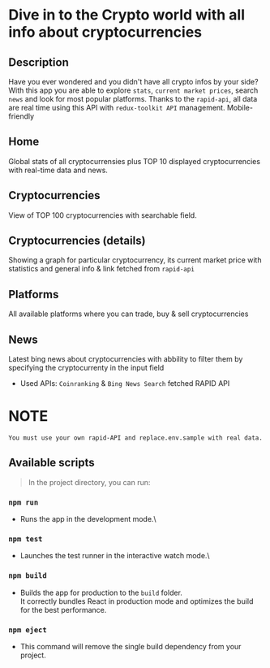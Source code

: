 # Dive in to the Crypto world with all info about cryptocurrencies

## Description

Have you ever wondered and you didn't have all crypto infos by your side? With this app you are able to explore `stats`, `current market prices`, search `news` and look
for most popular platforms. Thanks to the `rapid-api`, all data are real time using this API with `redux-toolkit API` management. Mobile-friendly

## Home

Global stats of all cryptocurrensies plus TOP 10 displayed cryptocurrencies with real-time data and news.

## Cryptocurrencies

View of TOP 100 cryptocurrencies with searchable field.

## Cryptocurrencies (details)

Showing a graph for particular cryptocurrency, its current market price with statistics and general info & link fetched from `rapid-api`

## Platforms

All available platforms where you can trade, buy & sell cryptocurrencies

## News

Latest bing news about cryptocurrencies with abbility to filter them by specifying the cryptocurrenty in the input field

+ Used APIs: `Coinranking` & `Bing News Search` fetched RAPID API

# NOTE
`You must use your own rapid-API and replace.env.sample with real data.`

## Available scripts

> In the project directory, you can run:

### `npm run`

- Runs the app in the development mode.\

### `npm test`

- Launches the test runner in the interactive watch mode.\

### `npm build`

- Builds the app for production to the `build` folder.\
  It correctly bundles React in production mode and optimizes the build for the best performance.

### `npm eject`

- This command will remove the single build dependency from your project.
